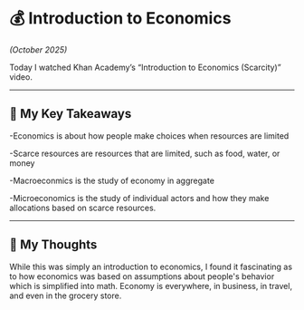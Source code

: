 # 💰 Introduction to Economics
*(October 2025)*

Today I watched Khan Academy’s “Introduction to Economics (Scarcity)” video.

---
## 🧠 My Key Takeaways
-Economics is about how people make choices when resources are limited

-Scarce resources are resources that are limited, such as food, water, or money

-Macroeconmics is the study of economy in aggregate

-Microeconomics is the study of individual actors and how they make allocations based on scarce resources.

---
## 💭 My Thoughts
While this was simply an introduction to economics, I found it fascinating as to how economics was based on assumptions about people's behavior which is simplified into math. Economy is everywhere, in business, in travel, and even in the grocery store.
